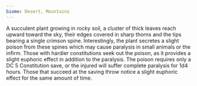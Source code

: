 ```yaml
---
biome: Desert, Mountains
---
```

A succulent plant growing in rocky soil, a cluster of thick leaves reach upward toward the sky, their edges covered in sharp thorns and the tips bearing a single crimson spine. Interestingly, the plant secretes a slight poison from these spines which may cause paralysis in small animals or the infirm. Those with hardier constitutions seek out the poison, as it provides a slight euphoric effect in addition to the paralysis. The poison requires only a DC 5 Constitution save, or the injured will suffer complete paralysis for 1d4 hours. Those that succeed at the saving throw notice a slight euphoric effect for the same amount of time. 

